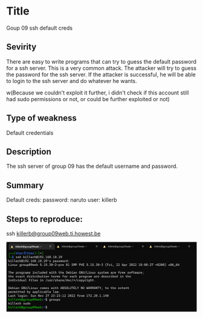 # Title
Goup 09 ssh default creds

## Sevirity
There are easy to write programs that can try to guess the default password for a ssh server. This is a very common attack. The attacker will try to guess the password for the ssh server. If the attacker is successful, he will be able to login to the ssh server and do whatever he wants.

w(Because we couldn't exploit it further, i didn't check if this account still had sudo permissions or not, or could be further exploited or not)

## Type of weakness
Default credentials

## Description
The ssh server of group 09 has the default username and password.

## Summary
Default creds:
password: naruto
user: killerb

## Steps to reproduce:
ssh killerb@group09web.ti.howest.be

![](group09web.hp.ti.howest.be.png)
